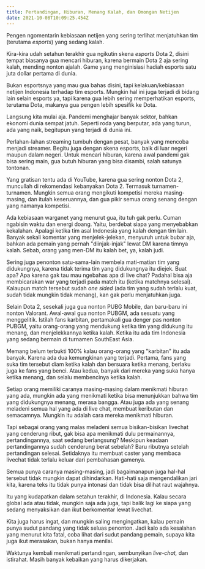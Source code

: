 ```yaml
---
title: Pertandingan, Hiburan, Menang Kalah, dan Omongan Netijen
date: 2021-10-08T10:09:25.454Z
---
```

Pengen ngomentarin kebiasaan netijen yang sering terlihat menjatuhkan tim (terutama *esports*) yang sedang kalah.<!--more-->

Kira-kira udah setahun terakhir gua ngikutin skena *esports* Dota 2, disini tempat biasanya gua mencari hiburan, karena bermain Dota 2 aja sering kalah, mending nonton ajalah. Game yang menginisiasi hadiah esports satu juta dollar pertama di dunia.

Bukan esportsnya yang mau gua bahas disini, tapi kelakuan/kebiasaan netijen Indonesia terhadap tim esports. Mungkin hal ini juga terjadi di bidang lain selain esports ya, tapi karena gua lebih sering memperhatikan esports, terutama Dota, makanya gua pengen lebih spesifik ke Dota.

Langsung kita mulai aja. Pandemi menghajar banyak sektor, bahkan ekonomi dunia sempat jatuh. Seperti roda yang berputar, ada yang turun, ada yang naik, begitupun yang terjadi di dunia ini.

Perlahan-lahan streaming tumbuh dengan pesat, banyak yang mencoba menjadi streamer. Begitu juga dengan skena esports, baik di luar negeri maupun dalam negeri. Untuk mencari hiburan, karena awal pandemi gak bisa sering main, gua butuh hiburan yang bisa disambi, salah satunya tontonan.

Yang gratisan tentu ada di YouTube, karena gua sering nonton Dota 2, muncullah di rekomendasi kebanyakan Dota 2. Termasuk turnamen-turnamen. Mungkin semua orang mengikuti kompetisi mereka masing-masing, dan itulah keseruannya, dan gua pikir semua orang senang dengan yang namanya kompetisi.

Ada kebiasaan warganet yang menurut gua, itu tuh gak perlu. Cuman ngabisin waktu dan energi doang. Yaitu, berdebat siapa yang menyebabkan kekalahan. Apalagi ketika tim asal Indonesia yang kalah dengan tim lain. Banyak sekali komentar yang menjelek-jelekan, menyuruh untuk bubar aja, bahkan ada pemain yang pernah "diinjak-injak" lewat DM karena timnya kalah. Sebab, orang yang men-DM itu kalah bet, ya, kalah judi.

Sering juga penonton satu-sama-lain membela mati-matian tim yang didukungnya, karena tidak terima tim yang didukungnya itu diejek. Buat apa? Apa karena gak tau mau ngebahas apa di live chat? Padahal bisa aja membicarakan war yang terjadi pada match itu (ketika matchnya selesai). Kalaupun match tersebut sudah *one sided* (ada tim yang sudah terlalu kuat, sudah tidak mungkin tidak menang), kan gak perlu menjatuhkan juga.

Selain Dota 2, sesekali juga gua nonton PUBG Mobile, dan baru-baru ini nonton Valorant. Awal-awal gua nonton PUBGM, ada sesuatu yang menggelitik. Istilah fans karbitan, pertamakali gua denger pas nonton PUBGM, yaitu orang-orang yang mendukung ketika tim yang didukung itu menang, dan menjelekkannya ketika kalah. Ketika itu ada tim Indonesia yang sedang bermain di turnamen SouthEast Asia.

Memang belum terbukti 100% kalau orang-orang yang "karbitan" itu ada banyak. Karena ada dua kemungkinan yang terjadi. Pertama, fans yang suka tim tersebut diam ketika kalah dan bersuara ketika menang, berlaku juga ke fans yang benci. Atau kedua, banyak dari mereka yang suka hanya ketika menang, dan selalu membencinya ketika kalah.

Setiap orang memiliki caranya masing-masing dalam menikmati hiburan yang ada, mungkin ada yang menikmati ketika bisa menunjukkan bahwa tim yang didukungnya menang, merasa bangga. Atau juga ada yang senang meladeni semua hal yang ada di live chat, membuat keributan dan semacamnya. Mungkin itu adalah cara mereka menikmati hiburan.

Tapi sebagai orang yang malas meladeni semua bisikan-bisikan livechat yang cenderung ribut, gak bisa apa menikmati dulu permainannya, pertandingannya, saat sedang berlangsung? Meskipun keadaan pertandingannya sudah cenderung berat sebelah? Baru ributnya setelah pertandingan selesai. Setidaknya itu membuat caster yang membaca livechat tidak terlalu keluar dari pembahasan gamenya.

Semua punya caranya masing-masing, jadi bagaimanapun juga hal-hal tersebut tidak mungkin dapat dihindarkan. Hati-hati saja mengendalikan jari kita, karena teks itu tidak punya intonasi dan tidak bisa dilihat raut wajahnya.

Itu yang kudapatkan dalam setahun terakhir, di Indonesia. Kalau secara global ada atau tidak, mungkin saja ada juga, tapi balik lagi ke siapa yang sedang menyaksikan dan ikut berkomentar lewat livechat.

Kita juga harus ingat, dan mungkin saling mengingatkan, kalau pemain punya sudut pandang yang tidak seluas penonton. Jadi kalo ada kesalahan yang menurut kita fatal, coba lihat dari sudut pandang pemain, supaya kita juga ikut merasakan, bukan hanya menilai.

Waktunya kembali menikmati pertandingan, sembunyikan *live-chat,* dan istirahat. Masih banyak kebaikan yang harus dikerjakan.